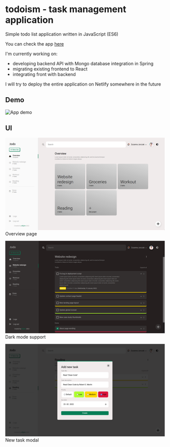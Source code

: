 # todoism - task management application
Simple todo list application written in JavaScript (ES6)

You can check the app [here](https://philbjern.github.io/todo-list/)

I'm currently working on:
* developing backend API with Mongo database integration in Spring 
* migrating existing frontend to React
* integrating front with backend

I will try to deploy the entire application on Netlify somewhere in the future

## Demo
![App demo](./demo-assets/demo-todo-list.gif)

## UI
![User interface demo 1](./demo-assets/screenshot01.png)
Overview page

![User interface demo 2](./demo-assets/screenshot02.png)
Dark mode support

![User interface demo 3](./demo-assets/screenshot03.png)
New task modal
